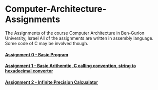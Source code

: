 # Computer-Architecture-Assignments
The Assignments of the course Computer Architecture in Ben-Gurion University, Israel
All of the assignments are written in assembly language. Some code of C may be involved though.

#### [Assignment 0 - Basic Program](https://www.cs.bgu.ac.il/~caspl202/Assignments/Assignment_0)
#### [Assignment 1 - Basic Arithemtic, C calling convention, string to hexadecimal convertor](https://www.cs.bgu.ac.il/~caspl202/Assignments/Assignment_1)
#### [Assignment 2 - Infinite Precision Calcualator](https://www.cs.bgu.ac.il/~caspl202/Assignments/Assignment_2)

